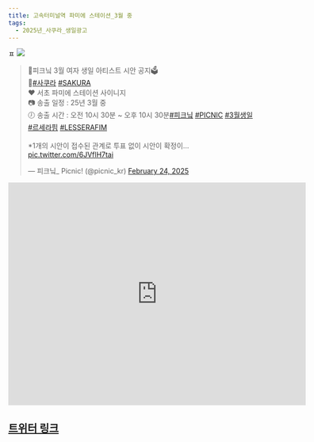 ```yaml
---
title: 고속터미널역 파미에 스테이션_3월 중
tags:
  - 2025년_사쿠라_생일광고
---
```

ㅍ
<img src="https://pbs.twimg.com/ext_tw_video_thumb/1893949106415890433/pu/img/ccnCU-dfhAj_kWKI.jpg" >
<blockquote class="twitter-tweet" data-media-max-width="560"><p lang="ko" dir="ltr">💙피크닠 3월 여자 생일 아티스트 시안 공지🗳️<br>💚<a href="https://twitter.com/hashtag/%EC%82%AC%EC%BF%A0%EB%9D%BC?src=hash&amp;ref_src=twsrc%5Etfw">#사쿠라</a> <a href="https://twitter.com/hashtag/SAKURA?src=hash&amp;ref_src=twsrc%5Etfw">#SAKURA</a> <br>❤️ 서초 파미에 스테이션 사이니지<br>📷 송출 일정 : 25년 3월 중<br>🕖 송출 시간 : 오전 10시 30분 ~ 오후 10시 30분<a href="https://twitter.com/hashtag/%ED%94%BC%ED%81%AC%EB%8B%A0?src=hash&amp;ref_src=twsrc%5Etfw">#피크닠</a> <a href="https://twitter.com/hashtag/PICNIC?src=hash&amp;ref_src=twsrc%5Etfw">#PICNIC</a> <a href="https://twitter.com/hashtag/3%EC%9B%94%EC%83%9D%EC%9D%BC?src=hash&amp;ref_src=twsrc%5Etfw">#3월생일</a> <a href="https://twitter.com/hashtag/%EB%A5%B4%EC%84%B8%EB%9D%BC%ED%95%8C?src=hash&amp;ref_src=twsrc%5Etfw">#르세라핌</a> <a href="https://twitter.com/hashtag/LESSERAFIM?src=hash&amp;ref_src=twsrc%5Etfw">#LESSERAFIM</a> <br><br>*1개의 시안이 접수된 관계로 투표 없이 시안이 확정이… <a href="https://t.co/6JVflH7tai">pic.twitter.com/6JVflH7tai</a></p>&mdash; 피크닠_ Picnic! (@picnic_kr) <a href="https://twitter.com/picnic_kr/status/1893949173247955014?ref_src=twsrc%5Etfw">February 24, 2025</a></blockquote>
<iframe src="https://www.google.com/maps/embed?pb=!1m18!1m12!1m3!1d3165.2008512690345!2d127.00207461335297!3d37.50318072763896!2m3!1f0!2f0!3f0!3m2!1i1024!2i768!4f13.1!3m3!1m2!1s0x357ca17a49eea945%3A0xb6a8372732d0edbe!2z7YyM66-47JeQ7Iqk7YWM7J207IWY!5e0!3m2!1sko!2skr!4v1741355445142!5m2!1sko!2skr" width="600" height="450" style="border:0;" allowfullscreen="" loading="lazy" referrerpolicy="no-referrer-when-downgrade"></iframe>

## [트위터 링크](https://x.com/picnic_kr/status/1893949173247955014)